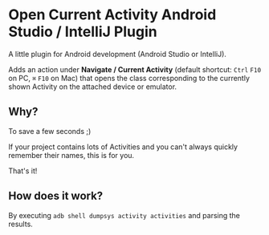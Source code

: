 Open Current Activity Android Studio / IntelliJ Plugin
====

A little plugin for Android development (Android Studio or IntelliJ).

Adds an action under **Navigate / Current Activity** (default shortcut: `Ctrl` `F10` on PC, `⌘` `F10` on Mac) that opens the class
corresponding to the currently shown Activity on the attached device or emulator.

Why?
----
To save a few seconds ;)

If your project contains lots of Activities and you can't always quickly remember their names, this is for you.

That's it!

How does it work?
----
By executing `adb shell dumpsys activity activities` and parsing the results.

